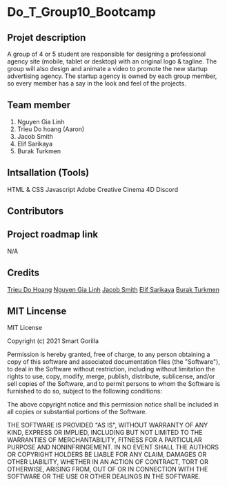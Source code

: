 # Do_T_Group10_Bootcamp

## Projet description
A group of 4 or 5 student are responsible for designing a professional agency site (mobile, tablet or desktop) with an original logo & tagline. 
The group will also design and animate a video to promote the new startup advertising agency. The startup agency is owned by each group member, so every member has a say in the look and feel of the projects.


## Team member

1. Nguyen Gia Linh 
2. Trieu Do hoang (Aaron)
3. Jacob Smith
4. Elif Sarikaya
5. Burak Turkmen

## Intsallation (Tools)
HTML & CSS
Javascript
Adobe Creative
Cinema 4D
Discord
## Contributors


## Project roadmap link

N/A

## Credits

[Trieu Do Hoang](https://github.com/trieucool274)
[Nguyen Gia Linh](https://github.com/Ery205275)
[Jacob Smith](https://github.com/dizzyhippie)
[Elif Sarikaya](https://github.com/Sarikayaelif)
[Burak Turkmen](https://github.com/brktrkmn)

## MIT Lincense
MIT License

Copyright (c) 2021 Smart Gorilla

Permission is hereby granted, free of charge, to any person obtaining a copy
of this software and associated documentation files (the "Software"), to deal
in the Software without restriction, including without limitation the rights
to use, copy, modify, merge, publish, distribute, sublicense, and/or sell
copies of the Software, and to permit persons to whom the Software is
furnished to do so, subject to the following conditions:

The above copyright notice and this permission notice shall be included in all
copies or substantial portions of the Software.

THE SOFTWARE IS PROVIDED "AS IS", WITHOUT WARRANTY OF ANY KIND, EXPRESS OR
IMPLIED, INCLUDING BUT NOT LIMITED TO THE WARRANTIES OF MERCHANTABILITY,
FITNESS FOR A PARTICULAR PURPOSE AND NONINFRINGEMENT. IN NO EVENT SHALL THE
AUTHORS OR COPYRIGHT HOLDERS BE LIABLE FOR ANY CLAIM, DAMAGES OR OTHER
LIABILITY, WHETHER IN AN ACTION OF CONTRACT, TORT OR OTHERWISE, ARISING FROM,
OUT OF OR IN CONNECTION WITH THE SOFTWARE OR THE USE OR OTHER DEALINGS IN THE
SOFTWARE.
